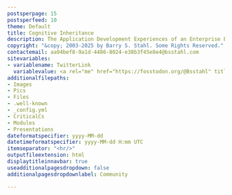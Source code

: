 ```yaml
---
postsperpage: 15
postsperfeed: 10
theme: Default
title: Cognitive Inheritance
description: The Application Development Experiences of an Enterprise Engineer
copyright: "&copy; 2003-2025 by Barry S. Stahl. Some Rights Reserved."
contactemail: aa94bef8-9a1d-4486-8024-e38b3f45e8e4@bsstahl.com
sitevariables:
- variablename: TwitterLink
  variablevalue: <a rel="me" href="https://fosstodon.org/@Bsstahl" title="@bsstahl@cognitiveinheritance.com">@bsstahl</a>
additionalfilepaths:
- Images
- Pics
- Files
- .well-known
- _config.yml
- CriticalCs
- Modules
- Presentations
dateformatspecifier: yyyy-MM-dd
datetimeformatspecifier: yyyy-MM-dd H:mm UTC
itemseparator: "<hr/>"
outputfileextension: html
displaytitleinnavbar: true
useadditionalpagesdropdown: false
additionalpagesdropdownlabel: Community

---
```

